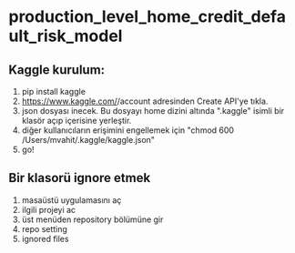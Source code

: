 # production_level_home_credit_default_risk_model
## Kaggle kurulum:

1. pip install kaggle
2. https://www.kaggle.com/<username>/account adresinden Create API'ye tıkla.
3. json dosyası inecek. Bu dosyayı home dizini altında ".kaggle" isimli bir klasör açıp içerisine yerleştir.
4. diğer kullanıcıların erişimini engellemek için "chmod 600 /Users/mvahit/.kaggle/kaggle.json"
5. go!
  
## Bir klasorü ignore etmek
1. masaüstü uygulamasını aç
2. ilgili projeyi ac
3. üst menüden repository bölümüne gir
4. repo setting
5. ignored files
